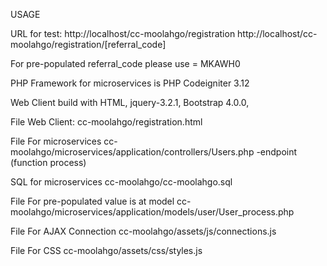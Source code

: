 USAGE

URL for test:
http://localhost/cc-moolahgo/registration
http://localhost/cc-moolahgo/registration/[referral_code]

For pre-populated referral_code please use = MKAWH0

PHP Framework for microservices is PHP Codeigniter 3.12

Web Client build with HTML, jquery-3.2.1, Bootstrap 4.0.0, 


File Web Client:
cc-moolahgo/registration.html 

File For microservices
cc-moolahgo/microservices/application/controllers/Users.php 
-endpoint (function process)

SQL for microservices
cc-moolahgo/cc-moolahgo.sql


File For pre-populated value is at model
cc-moolahgo/microservices/application/models/user/User_process.php 


File For AJAX Connection
cc-moolahgo/assets/js/connections.js


File For CSS
cc-moolahgo/assets/css/styles.js